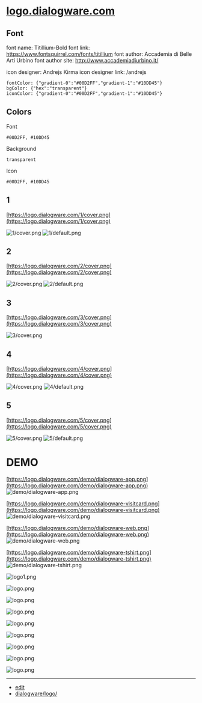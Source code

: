 # [logo.dialogware.com](https://logo.dialogware.com/) 

## Font

font name: Titillium-Bold
font link: https://www.fontsquirrel.com/fonts/titillium
font author: Accademia di Belle Arti Urbino
font author site: http://www.accademiadiurbino.it/


icon designer: Andrejs Kirma
icon designer link: /andrejs
    
    
    fontColor: {"gradient-0":"#00D2FF","gradient-1":"#10DD45"}
    bgColor: {"hex":"transparent"}
    iconColor: {"gradient-0":"#00D2FF","gradient-1":"#10DD45"}

## Colors

Font 

    #00D2FF, #10DD45


Background

    transparent


Icon

    #00D2FF, #10DD45    



## 1
[https://logo.dialogware.com/1/cover.png](https://logo.dialogware.com/1/cover.png)

![1/cover.png](2022.2/1/cover.png)
![1/default.png](2022.2/1/default.png)

## 2
[https://logo.dialogware.com/2/cover.png](https://logo.dialogware.com/2/cover.png)

![2/cover.png](2022.2/2/cover.png)
![2/default.png](2022.2/2/default.png)

## 3
[https://logo.dialogware.com/3/cover.png](https://logo.dialogware.com/3/cover.png)

![3/cover.png](2022.2/3/cover.png)

## 4
[https://logo.dialogware.com/4/cover.png](https://logo.dialogware.com/4/cover.png)

![4/cover.png](2022.2/4/cover.png)
![4/default.png](2022.2/4/default.png)

## 5
[https://logo.dialogware.com/5/cover.png](https://logo.dialogware.com/5/cover.png)

![5/cover.png](2022.2/5/cover.png)
![5/default.png](2022.2/5/default.png)


# DEMO

[https://logo.dialogware.com/demo/dialogware-app.png](https://logo.dialogware.com/demo/dialogware-app.png)
![demo/dialogware-app.png](2022.2/demo/dialogware-app.png)

[https://logo.dialogware.com/demo/dialogware-visitcard.png](https://logo.dialogware.com/demo/dialogware-visitcard.png)
![demo/dialogware-visitcard.png](2022.2/demo/dialogware-visitcard.png)

[https://logo.dialogware.com/demo/dialogware-web.png](https://logo.dialogware.com/demo/dialogware-web.png)
![demo/dialogware-web.png](2022.2/demo/dialogware-web.png)

[https://logo.dialogware.com/demo/dialogware-tshirt.png](https://logo.dialogware.com/demo/dialogware-tshirt.png)
![demo/dialogware-tshirt.png](2022.2/demo/dialogware-tshirt.png)




![logo1.png](2022.3/logo1.png)

![logo.png](2022.3/logo2.png)

![logo.png](2022.3/logo3.png)

![logo.png](2022.3/logo4.png)

![logo.png](2022.3/logo5.png)

![logo.png](2022.3/logo11.png)

![logo.png](2022.3/logo12.png)

![logo.png](2022.3/logo13.png)

![logo.png](2022.3/logo14.png)


---

+ [edit](https://github.com/dialogware/logo/edit/main/README.md)
+ [dialogware/logo/](https://github.com/dialogware/logo/)
